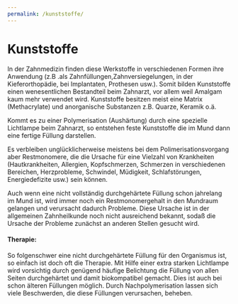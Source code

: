 ```yaml
---
permalink: /kunststoffe/
---
```


# Kunststoffe

In der Zahnmedizin finden diese Werkstoffe in verschiedenen Formen ihre Anwendung (z.B .als Zahnfüllungen,Zahnversiegelungen, in der Kieferorthopädie, bei Implantaten, Prothesen usw.). Somit bilden Kunststoffe einen wenesentlichen Bestandteil beim Zahnarzt, vor allem weil Amalgam kaum mehr verwendet wird. Kunststoffe besitzen meist eine Matrix (Methacrylate) und anorganische Substanzen z.B. Quarze, Keramik o.ä.

Kommt es zu einer Polymerisation (Aushärtung) durch eine spezielle Lichtlampe beim Zahnarzt, so entstehen feste Kunststoffe die im Mund dann eine fertige Füllung darstellen.

Es verbleiben unglücklicherweise meistens bei dem Polimerisationsvorgang aber Restmonomere, die die Ursache für eine Vielzahl von Krankheiten (Hautkrankheiten, Allergien, Kopfschmerzen, Schmerzen in verschiedenen Bereichen, Herzprobleme, Schwindel, Müdigkeit, Schlafstörungen, Energiedefizite usw.) sein können.

Auch wenn eine nicht vollständig durchgehärtete Füllung schon jahrelang im Mund ist, wird immer noch ein Restmonomergehalt in den Mundraum gelangen und verursacht dadurch Probleme. Diese Ursache ist in der allgemeinen Zahnheilkunde noch nicht ausreichend bekannt, sodaß die Ursache der Probleme zunächst an anderen Stellen gesucht wird.

#### Therapie:

So folgenschwer eine nicht durchgehärtete Füllung für den Organismus ist, so einfach ist doch oft die Therapie. Mit Hilfe einer extra starken Lichtlampe wird vorsichtig durch genügend häufige Belichtung die Füllung von allen Seiten durchgehärtet und damit biokompatibel gemacht. Dies ist auch bei schon älteren Füllungen möglich. Durch Nachpolymerisation lassen sich viele Beschwerden, die diese Füllungen verursachen, beheben.
